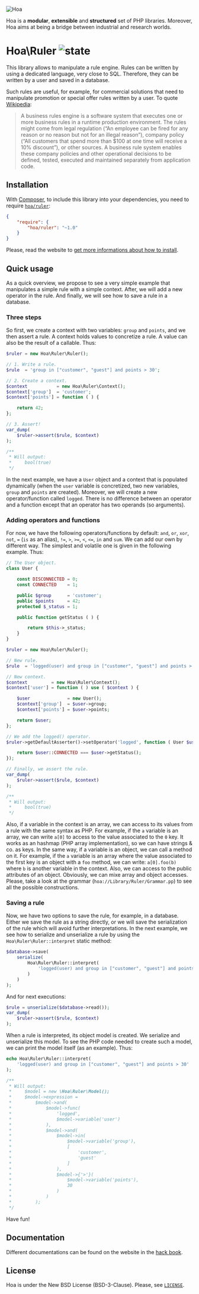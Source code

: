 ![Hoa](http://static.hoa-project.net/Image/Hoa_small.png)

Hoa is a **modular**, **extensible** and **structured** set of PHP libraries.
Moreover, Hoa aims at being a bridge between industrial and research worlds.

# Hoa\Ruler ![state](http://central.hoa-project.net/State/Ruler)

This library allows to manipulate a rule engine. Rules can be written by using a
dedicated language, very close to SQL. Therefore, they can be written by a user
and saved in a database.

Such rules are useful, for example, for commercial solutions that need to
manipulate promotion or special offer rules written by a user. To quote
[Wikipedia](http://en.wikipedia.org/wiki/Business_rules_engine):

> A business rules engine is a software system that executes one or more
> business rules in a runtime production environment. The rules might come from
> legal regulation (“An employee can be fired for any reason or no reason but
> not for an illegal reason”), company policy (“All customers that spend more
> than $100 at one time will receive a 10% discount”), or other sources. A
> business rule system enables these company policies and other operational
> decisions to be defined, tested, executed and maintained separately from
> application code.

## Installation

With [Composer](http://getcomposer.org/), to include this library into your
dependencies, you need to require
[`hoa/ruler`](https://packagist.org/packages/hoa/ruler):

```json
{
    "require": {
        "hoa/ruler": "~1.0"
    }
}
```

Please, read the website to [get more informations about how to
install](http://hoa-project.net/Source.html).

## Quick usage

As a quick overview, we propose to see a very simple example that manipulates a
simple rule with a simple context. After, we will add a new operator in the
rule. And finally, we will see how to save a rule in a database.

### Three steps

So first, we create a context with two variables: `group` and `points`, and we
then assert a rule. A context holds values to concretize a rule. A value can
also be the result of a callable. Thus:

```php
$ruler = new Hoa\Ruler\Ruler();

// 1. Write a rule.
$rule  = 'group in ["customer", "guest"] and points > 30';

// 2. Create a context.
$context           = new Hoa\Ruler\Context();
$context['group']  = 'customer';
$context['points'] = function ( ) {

    return 42;
};

// 3. Assert!
var_dump(
    $ruler->assert($rule, $context)
);

/**
 * Will output:
 *     bool(true)
 */
```

In the next example, we have a `User` object and a context that is populated
dynamically (when the `user` variable is concretized, two new variables, `group`
and `points` are created). Moreover, we will create a new operator/function
called `logged`. There is no difference between an operator and a function
except that an operator has two operands (so arguments).

### Adding operators and functions

For now, we have the following operators/functions by default: `and`, `or`,
`xor`, `not`, `=` (`is` as an alias), `!=`, `>`, `>=`, `<`, `<=`, `in` and
`sum`. We can add our own by different way. The simplest and volatile one is
given in the following example. Thus:

```php
// The User object.
class User {

    const DISCONNECTED = 0;
    const CONNECTED    = 1;

    public $group      = 'customer';
    public $points     = 42;
    protected $_status = 1;

    public function getStatus ( ) {

        return $this->_status;
    }
}

$ruler = new Hoa\Ruler\Ruler();

// New rule.
$rule  = 'logged(user) and group in ["customer", "guest"] and points > 30';

// New context.
$context         = new Hoa\Ruler\Context();
$context['user'] = function ( ) use ( $context ) {

    $user              = new User();
    $context['group']  = $user->group;
    $context['points'] = $user->points;

    return $user;
};

// We add the logged() operator.
$ruler->getDefaultAsserter()->setOperator('logged', function ( User $user ) {

    return $user::CONNECTED === $user->getStatus();
});

// Finally, we assert the rule.
var_dump(
    $ruler->assert($rule, $context)
);

/**
 * Will output:
 *     bool(true)
 */
```

Also, if a variable in the context is an array, we can access to its values from
a rule with the same syntax as PHP. For example, if the `a` variable is an
array, we can write `a[0]` to access to the value associated to the `0` key. It
works as an hashmap (PHP array implementation), so we can have strings & co. as
keys. In the same way, if a variable is an object, we can call a method on it.
For example, if the `a` variable is an array where the value associated to the
first key is an object with a `foo` method, we can write: `a[0].foo(b)` where
`b` is another variable in the context. Also, we can access to the public
attributes of an object. Obviously, we can mixe array and object accesses.
Please, take a look at the grammar (`hoa://Library/Ruler/Grammar.pp`) to see all
the possible constructions.

### Saving a rule

Now, we have two options to save the rule, for example, in a database. Either we
save the rule as a string directly, or we will save the serialization of the
rule which will avoid further interpretations. In the next example, we see how
to serialize and unserialize a rule by using the `Hoa\Ruler\Ruler::interpret`
static method:

```php
$database->save(
    serialize(
        Hoa\Ruler\Ruler::interpret(
            'logged(user) and group in ["customer", "guest"] and points > 30'
        )
    )
);
```

And for next executions:

```php
$rule = unserialize($database->read());
var_dump(
    $ruler->assert($rule, $context)
);
```

When a rule is interpreted, its object model is created. We serialize and
unserialize this model. To see the PHP code needed to create such a model, we
can print the model itself (as an example). Thus:

```php
echo Hoa\Ruler\Ruler::interpret(
    'logged(user) and group in ["customer", "guest"] and points > 30'
);

/**
 * Will output:
 *     $model = new \Hoa\Ruler\Model();
 *     $model->expression =
 *         $model->and(
 *             $model->func(
 *                 'logged',
 *                 $model->variable('user')
 *             ),
 *             $model->and(
 *                 $model->in(
 *                     $model->variable('group'),
 *                     [
 *                         'customer',
 *                         'guest'
 *                     ]
 *                 ),
 *                 $model->{'>'}(
 *                     $model->variable('points'),
 *                     30
 *                 )
 *             )
 *         );
 */
```

Have fun!

## Documentation

Different documentations can be found on the website in the 
[hack book](http://hoa-project.net/En/Literature/Hack/Ruler.html).

## License

Hoa is under the New BSD License (BSD-3-Clause). Please, see
[`LICENSE`](http://hoa-project.net/LICENSE).
